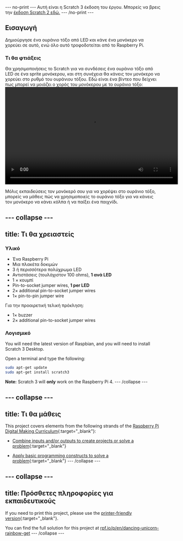 \--- no-print \--- Αυτή είναι η Scratch 3 έκδοση του έργου. Μπορείς να βρεις την [έκδοση Scratch 2 εδώ.](https://projects.raspberrypi.org/en/projects/dancing-unicorn-rainbow-scratch2) \--- /no-print \---

## Εισαγωγή

Δημιούργησε ένα ουράνιο τόξο από LED και κάνε ένα μονόκερο να χορεύει σε αυτό, ενώ όλο αυτό τροφοδοτείται από το Raspberry Pi.

### Τι θα φτιάξεις

Θα χρησιμοποιήσεις το Scratch για να συνδέσεις ένα ουράνιο τόξο από LED σε ένα sprite μονόκερου, και στη συνέχεια θα κάνεις τον μονόκερο να χορεύει στο ρυθμό του ουράνιου τόξου. Εδώ είναι ένα βίντεο που δείχνει πως μπορεί να μοιάζει ο χορός του μονόκερου με το ουράνιο τόξο:<video width="560" height="315" controls> <source src="resources/Screencast.mp4" type="video/mp4"> Το πρόγραμμα περιήγησής σου δεν υποστηρίζει ετικέτες video, επομένως δοκίμασε το Firefox ή το Chrome </video> 

Μόλις εκπαιδεύσεις τον μονόκερό σου για να χορέψει στο ουράνιο τόξο, μπορείς να μάθεις πώς να χρησιμοποιείς το ουράνιο τόξο για να κάνεις τον μονόκερο να κάνει κόλπα ή να παίξει ένα παιχνίδι.

## \--- collapse \---

## title: Τι θα χρειαστείς

### Υλικό

+ Ένα Raspberry Pi
+ Μια πλακέτα δοκιμών
+ 3 ή περισσότερα πολύχρωμα LED
+ Αντιστάσεις (τουλάχιστον 100 ohms), **1 ανά LED**
+ 1 × κουμπί
+ Pin-to-socket jumper wires, **1 per LED**
+ 2× additional pin-to-socket jumper wires
+ 1× pin-to-pin jumper wire

Για την προαιρετική τελική πρόκληση:

+ 1× buzzer
+ 2× additional pin-to-socket jumper wires

### Λογισμικό

You will need the latest version of Raspbian, and you will need to install Scratch 3 Desktop.

Open a terminal and type the following:

```bash
sudo apt-get update
sudo apt-get install scratch3
```

**Note:** Scratch 3 will **only** work on the Raspberry Pi 4. \--- /collapse \---

## \--- collapse \---

## title: Τι θα μάθεις

This project covers elements from the following strands of the [Raspberry Pi Digital Making Curriculum](http://rpf.io/curriculum){:target="_blank"}:

+ [Combine inputs and/or outputs to create projects or solve a problem](https://curriculum.raspberrypi.org/physical-computing/builder/){:target="_blank"}

+ [Apply basic programming constructs to solve a problem](https://www.raspberrypi.org/curriculum/programming/builder){:target="_blank"} \--- /collapse \---

## \--- collapse \---

## title: Πρόσθετες πληροφορίες για εκπαιδευτικούς

If you need to print this project, please use the [printer-friendly version](https://projects.raspberrypi.org/en/projects/dancing-unicorn-rainbow/print){:target="_blank"}.

You can find the full solution for this project at [rpf.io/p/en/dancing-unicorn-rainbow-get](https://rpf.io/p/en/dancing-unicorn-rainbow-get) \--- /collapse \---